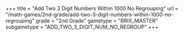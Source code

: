 +++
title = "Add Two 3 Digit Numbers Within 1000 No Regrouping"
url = "/math-games/2nd-grade/add-two-3-digit-numbers-within-1000-no-regrouping"
grade = "2nd Grade"
gametype = "BRIX_MASTER"
subgametype = "ADD_TWO_3_DIGIT_NUM_NO_REGROUP"
+++